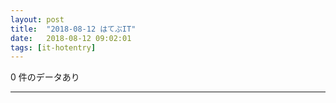 ```yaml
---
layout: post
title:  "2018-08-12 はてぶIT"
date:   2018-08-12 09:02:01
tags: [it-hotentry]
---
```

0 件のデータあり

<hr>

